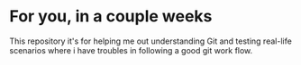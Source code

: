 # For you, in a couple weeks

This repository it's for helping me out understanding Git and testing real-life scenarios where i have troubles in following a good git work flow.
